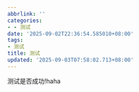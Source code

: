 ```yaml
---
abbrlink: ''
categories:
- - 测试
date: '2025-09-02T22:36:54.585010+08:00'
tags:
- 测试
title: 测试
updated: '2025-09-03T07:58:02.713+08:00'
---
```

测试是否成功!haha
